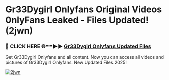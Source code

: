 # Gr33Dygirl Onlyfans Original Videos 0nlyFans Leaked - Files Updated! (2jwn)

<h3>🔴 CLICK HERE 🌐==►► <a href="https://tinyurl.com/ehrbuxhb" rel="nofollow">Gr33Dygirl Onlyfans Updated Files</a></h3>

Get Gr33Dygirl Onlyfans and all content. Now you can access all videos and pictures of Gr33Dygirl Onlyfans. New Updated Files 2025!

[![2jwn](https://i.imgur.com/lVYEuWS.gif)](https://tinyurl.com/ehrbuxhb)
